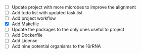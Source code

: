 - [ ] Update project with more microbes to improve the alignment
- [ ] Add todo list with updated task list
- [ ] Add project workflow
- [x] Add Makefile
- [ ] Update the packages to the only ones useful to project
- [ ] Add Dockerfile
- [ ] Add License
- [ ] Add nine potential organisms to the 16rRNA
